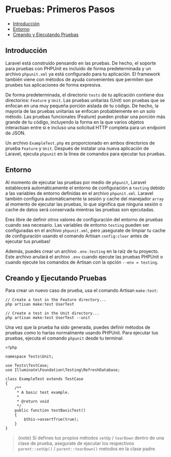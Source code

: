 # Pruebas: Primeros Pasos

- [Introducción](#introduction)
- [Entorno](#environment)
- [Creando y Ejecutando Pruebas](#creating-and-running-tests)

<a name="introduction"></a>
## Introducción

Laravel está construido pensando en las pruebas. De hecho, el soporte para pruebas con PHPUnit es incluido de forma predeterminada y un archivo `phpunit.xml` ya está configurado para tu aplicación. El framework también viene con métodos de ayuda convenientes que permiten que pruebes tus aplicaciones de forma expresiva.

De forma predeterminada, el directorio `tests` de tu aplicación contiene dos directorios: `Feature` y `Unit`. Las pruebas unitarias (Unit) son pruebas que se enfocan en una muy pequeña porción aislada de tu código. De hecho, la mayoría de las pruebas unitarias se enfocan probablemente en un solo método. Las pruebas funcionales (Feature) pueden probar una porción más grande de tu código, incluyendo la forma en la que varios objetos interactúan entre sí e incluso una solicitud HTTP completa para un endpoint de JSON.

Un archivo `ExampleTest.php` es proporcionado en ambos directorios de prueba `Feature` y `Unit`. Después de instalar una nueva aplicación de Laravel, ejecuta `phpunit` en la línea de comandos para ejecutar tus pruebas.

<a name="environment"></a>
## Entorno

Al momento de ejecutar las pruebas por medio de `phpunit`, Laravel establecerá automáticamente el entorno de configuración a `testing` debido a las variables de entorno definidas en el archivo `phpunit.xml`. Laravel también configura automáticamente la sesión y cache del manejador `array` al momento de ejecutar las pruebas, lo que significa que ninguna sesión o cache de datos será conservada mientras las pruebas son ejecutadas.

Eres libre de definir otros valores de configuración del entorno de pruebas cuando sea necesario. Las variables de entorno `testing` pueden ser configuradas en el archivo `phpunit.xml`, pero ¡asegurate de limpiar tu cache de configuración usando el comando Artisan `config:clear` antes de ejecutar tus pruebas!

Además, puedes crear un archivo `.env.testing` en la raíz de tu proyecto. Este archivo anulará el archivo `.env` cuando ejecute las pruebas PHPUnit o cuando ejecute los comandos de Artisan con la opción `--env = testing`.

<a name="creating-and-running-tests"></a>
## Creando y Ejecutando Pruebas

Para crear un nuevo caso de prueba, usa el comando Artisan `make:test`:

    // Create a test in the Feature directory...
    php artisan make:test UserTest

    // Create a test in the Unit directory...
    php artisan make:test UserTest --unit

Una vez que la prueba ha sido generada, puedes definir métodos de pruebas como lo harías normalmente usando PHPUnit. Para ejecutar tus pruebas, ejecuta el comando `phpunit` desde tu terminal:

    <?php

    namespace Tests\Unit;

    use Tests\TestCase;
    use Illuminate\Foundation\Testing\RefreshDatabase;

    class ExampleTest extends TestCase
    {
        /**
         * A basic test example.
         *
         * @return void
         */
        public function testBasicTest()
        {
            $this->assertTrue(true);
        }
    }

> {note} Si defines tus propios métodos `setUp` / `tearDown` dentro de una clase de prueba, asegurate de ejecutar los respectivos `parent::setUp()` / `parent::tearDown()` metodos en la clase padre.
